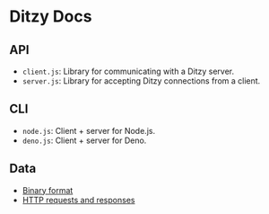 # Ditzy Docs
## API
* `client.js`: Library for communicating with a Ditzy server.
* `server.js`: Library for accepting Ditzy connections from a client.

## CLI
* `node.js`: Client + server for Node.js.
* `deno.js`: Client + server for Deno.

## Data
* [Binary format](data/binfmt.md)
* [HTTP requests and responses](data/http.md)